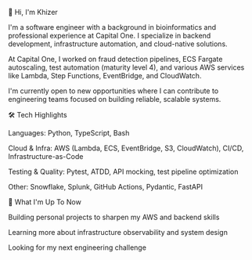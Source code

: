👋 Hi, I'm Khizer

I'm a software engineer with a background in bioinformatics and professional experience at Capital One. I specialize in backend development, infrastructure automation, and cloud-native solutions.

At Capital One, I worked on fraud detection pipelines, ECS Fargate autoscaling, test automation (maturity level 4), and various AWS services like Lambda, Step Functions, EventBridge, and CloudWatch.

I'm currently open to new opportunities where I can contribute to engineering teams focused on building reliable, scalable systems.

🛠️ Tech Highlights

Languages: Python, TypeScript, Bash

Cloud & Infra: AWS (Lambda, ECS, EventBridge, S3, CloudWatch), CI/CD, Infrastructure-as-Code

Testing & Quality: Pytest, ATDD, API mocking, test pipeline optimization

Other: Snowflake, Splunk, GitHub Actions, Pydantic, FastAPI

🌱 What I'm Up To Now

Building personal projects to sharpen my AWS and backend skills

Learning more about infrastructure observability and system design

Looking for my next engineering challenge

